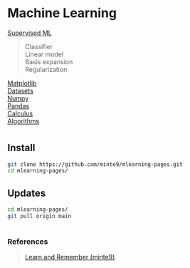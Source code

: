 # Machine Learning

[Supervised ML](./main/supervised-ml/)  
> Classifier  
> Linear model  
> Basis expansion  
> Regularization  

[Matplotlib](./main/matplotlib/)  
[Datasets](./main/datasets/)  
[Numpy](./main/numpy/)  
[Pandas](./main/pandas/)  
[Calculus](./main/calculus/)  
[Algorithms](./main/algorithms/)  

#

## Install

~~~sh
git clone https://github.com/minte9/mlearning-pages.git
cd mlearning-pages/
~~~

## Updates

~~~sh
cd mlearning-pages/
git pull origin main
~~~

#

### References
> [Learn and Remember (minte9)](https://www.minte9.com)